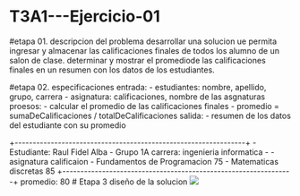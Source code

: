# T3A1---Ejercicio-01

#etapa 01. descripcion del problema 
desarrollar una solucion  ue permita ingresar y almacenar las calificaciones finales de todos los alumno de un salon de clase. determinar y mostrar el promediode las calificaciones finales en un resumen con los datos de los estudiantes.

#etapa 02. especificaciones 
entrada: 
        - estudiantes: nombre, apellido, grupo, carrera
        - asignatura: calificaciones, nombre de las asgnaturas
proesos: 
        - calcular el promedio de las calificaciones finales 
        - promedio = sumaDeCalificaciones / totalDeCalificaciones 
salida: 
        - resumen de los datos del estudiante con su promedio

+----------------------------------------------------------------+
        - Estudiante: Raul Fidel Alba 
        - Grupo 1A                carrera: ingenieria informatica 
        - 
        - asignatura                              calificaion 
        - Fundamentos de Programacion             75
        - Matematicas discretas                   85
+----------------------------------------------------------------+
          promedio:                               80
          # Etapa 3 diseño de la solucion 
          ![](https://github.com/Lvspass/T3A1---Ejercicio-01) 
          

